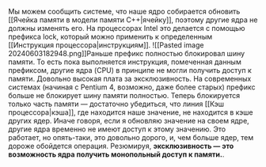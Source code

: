 Мы можем сообщить системе, что наше ядро собирается обновить [[Ячейка памяти в модели памяти С++|ячейку]], поэтому другие ядра не должны изменять его. На процессорах Intel это делается с помощью префикса lock, который можно применить к определенным [[Инструкция процессора|инструкциям]].
![[Pasted image 20240603182948.png]]Раньше префикс полностью блокировал шину памяти. То есть пока выполняется инструкция, помеченная данным префиксом, другие ядра (CPU) в принципе не могли получить доступ к памяти. Довольно высокая плата за эксклюзивность. На современных системах (начиная с Pentium 4, возможно, даже более старых) префикс больше не блокирует шину памяти полностью. Теперь блокируется только часть памяти — достаточно убедиться, что линия [[Кэш процессора|кэша]], где находится наше значение, не находится в кэше других ядер. Иначе говоря, если я обновляю значение на своем ядре, другие ядра временно не имеют доступ к этому значению. Это работает, но опять-таки, это довольно дорого, и, чем больше ядер, тем дороже обойдется операция. Резюмируя, **эксклюзивность — это возможность ядра получить монопольный доступ к памяти.**.
